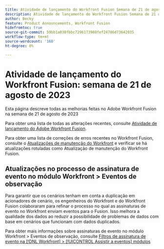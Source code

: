```yaml
---
title: Atividade de lançamento do Workfront Fusion Semana de 21 de agosto de 2023
description: Atividade de lançamento do Workfront Fusion Semana de 21 de agosto de 2023
author: Becky
feature: Product Announcements, Workfront Fusion
hidefromtoc: true
source-git-commit: 59bb1a038fbbc7296173988fef24786d73642035
workflow-type: tm+mt
source-wordcount: '160'
ht-degree: 0%

---
```


# Atividade de lançamento do Workfront Fusion: semana de 21 de agosto de 2023

Esta página descreve todas as melhorias feitas no Adobe Workfront Fusion na semana de 21 de agosto de 2023

Para obter uma lista de todas as alterações recentes, consulte [Atividade de lançamento do Adobe Workfront Fusion](../../../product-announcements/product-releases/fusion-release-activity/fusion-release-activity.md).

Para obter uma lista de correções de erros recentes no Workfront Fusion, consulte o [Atualizações de manutenção do Workfront](https://experienceleague.adobe.com/docs/workfront-known-issues/releases/current-updates.html) e verificar se há atualizações rotuladas como Atualização de manutenção do Workfront Fusion.

## Atualizações no processo de assinatura de evento no módulo Workfront > Eventos de observação

Para garantir que os cenários tenham em conta a duplicação em acionadores de cenário, os engenheiros do Workfront e do Workfront Fusion colaboraram para refinar o processo no qual as assinaturas de evento no Workfront enviam eventos para o Fusion. Isso melhora a qualidade dos dados ao reduzir a possibilidade de problemas de dados com base em cenários que funcionam com dados duplicados.

Para obter mais informações sobre assinaturas de evento no módulo Workfront > Eventos de observação, consulte [Filtros de assinatura de evento na [!DNL Workfront] > [!UICONTROL Assistir a eventos] módulos](/help/quicksilver/workfront-fusion/apps-and-their-modules/workfront-modules.md#event-subscription-filters-in-the-workfront--watch-events-modules)
